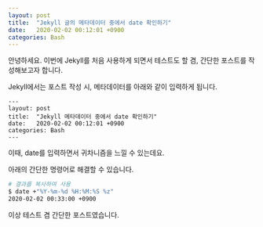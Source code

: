 ```yaml
---
layout: post
title:  "Jekyll 글의 메타데이터 중에서 date 확인하기"
date:   2020-02-02 00:12:01 +0900
categories: Bash
---
```


안녕하세요. 이번에 Jekyll를 처음 사용하게 되면서 테스트도 할 겸, 간단한 포스트를 작성해보고자 합니다.

Jekyll에서는 포스트 작성 시, 메타데이터를 아래와 같이 입력하게 됩니다.

```
---
layout: post
title:  "Jekyll 메타데이터 중에서 date 확인하기"
date:   2020-02-02 00:12:01 +0900
categories: Bash
---
```

이때, date를 입력하면서 귀차니즘을 느낄 수 있는데요.

아래의 간단한 명령어로 해결할 수 있습니다.

```bash
# 결과를 복사하여 사용
$ date +"%Y-%m-%d %H:%M:%S %z"
2020-02-02 00:33:00 +0900
```

이상 테스트 겸 간단한 포스트였습니다.